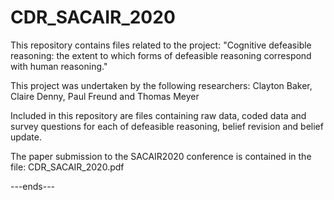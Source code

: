 # CDR_SACAIR_2020

This repository contains files related to the project: 
"Cognitive defeasible reasoning: the extent to which forms of defeasible reasoning correspond with human reasoning."

This project was undertaken by the following researchers:
Clayton Baker, Claire Denny, Paul Freund and Thomas Meyer

Included in this repository are files containing raw data, coded data and survey questions for each of defeasible reasoning, belief revision and belief update.

The paper submission to the SACAIR2020 conference is contained in the file: CDR_SACAIR_2020.pdf

---ends---
